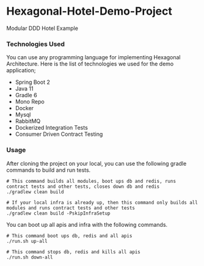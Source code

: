 # Hexagonal-Hotel-Demo-Project

Modular DDD Hotel Example

### Technologies Used

You can use any programming language for implementing Hexagonal Architecture. Here is the list of technologies we used
for the demo application;

* Spring Boot 2
* Java 11
* Gradle 6
* Mono Repo
* Docker
* Mysql
* RabbitMQ
* Dockerized Integration Tests
* Consumer Driven Contract Testing

### Usage

After cloning the project on your local, you can use the following gradle commands to build and run tests.

```
# This command builds all modules, boot ups db and redis, runs contract tests and other tests, closes down db and redis 
./gradlew clean build

# If your local infra is already up, then this command only builds all modules and runs contract tests and other tests
./gradlew clean build -PskipInfraSetup
```

You can boot up all apis and infra with the following commands.

```
# This command boot ups db, redis and all apis
./run.sh up-all

# This command stops db, redis and kills all apis
./run.sh down-all
```